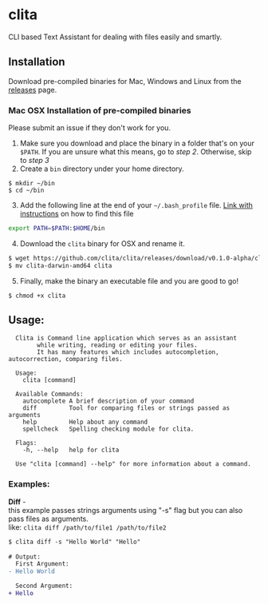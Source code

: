 # clita
CLI based Text Assistant for dealing with files easily and smartly.  

## Installation

Download pre-compiled binaries for Mac, Windows and Linux from the [releases](https://github.com/clita/clita/releases) page.  

### Mac OSX Installation of pre-compiled binaries
Please submit an issue if they don't work for you.  

1. Make sure you download and place the binary in a folder that's on your `$PATH`.  If you are unsure what this means, go to *step 2*. Otherwise, skip to *step 3*
2. Create a `bin` directory under your home directory.
```
$ mkdir ~/bin
$ cd ~/bin
```
3. Add the following line at the end of your `~/.bash_profile` file.  [Link with instructions](https://natelandau.com/my-mac-osx-bash_profile/) on how to find this file
```sh
export PATH=$PATH:$HOME/bin
```
4. Download the `clita` binary for OSX and rename it.  
```sh
$ wget https://github.com/clita/clita/releases/download/v0.1.0-alpha/clita-darwin-amd64  
$ mv clita-darwin-amd64 clita
```
5. Finally, make the binary an executable file and you are good to go!
```
$ chmod +x clita
```

## Usage: 
```
  Clita is Command line application which serves as an assistant
        while writing, reading or editing your files.
        It has many features which includes autocompletion, autocorrection, comparing files.

  Usage:
    clita [command]

  Available Commands:
    autocomplete A brief description of your command
    diff         Tool for comparing files or strings passed as arguments
    help         Help about any command
    spellcheck   Spelling checking module for clita.

  Flags:
    -h, --help   help for clita

  Use "clita [command] --help" for more information about a command.
```  

### Examples: 
**Diff** -  
this example passes strings arguments using "-s" flag but you can also pass files as arguments.  
like: `clita diff /path/to/file1 /path/to/file2`
```diff
$ clita diff -s "Hello World" "Hello"
  
# Output:  
  First Argument:  
- Hello World

  Second Argument:  
+ Hello 
```  

  
